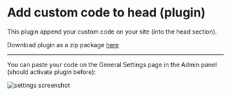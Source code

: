 # Add custom code to head (plugin)
This plugin append your custom code on your site (into the head section).

Download plugin as a zip package [here](https://github.com/Ivankalachikov/wp-plugin-add-custom-code-to-head/raw/main/add-custom-code-to-head.zip)

---

You can paste your code on the General Settings page in the Admin panel (should activate plugin before):

![settings screenshot](https://i.imgur.com/6CItJGX.png)